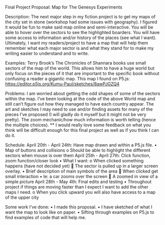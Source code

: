 Final Project Proposal: Map for The Genesys Experiments

Description: 
The next major step in my fiction project is to get my maps of the city set in stone (workshop had some issues with geography). I figured it would be fun to make said map online and semi-interactive. You will be able to hover over the sectors to see the highlighted boarders. You will have some access to information and/or history of the places (see what I want). Ultimately, I want my readers/project to have a map that will help them remember what each major sector is and what they stand for to make my writing easier to understand and to write. 

Examples: 
Terry Brook’s The Chronicles of Shannara books use small sectors of the map of the world. This allows him to have a huge world but only focus on the pieces of it that are important to the specific book without confusing a reader a gigantic map. 
This map I found on P5.js:  https://editor.p5js.org/Kumu-Paul/sketches/8awPJGZQ4

Problems: 
	I am worried about getting the odd shapes of some of the sectors within the map. I’ve been looking at the code of the above World map and still can’t figure out how they managed to have each country appear. 
	The art and sketches I may need to use and/or finding assets for many of the pieces I’ve proposed (I will gladly do it myself but it might not be very pretty).
	The zoom mechanic/how much information is worth telling (hence the multiple choices). 
** I would really love some feedback on what you think will be difficult enough for this final project as well as if you think I can do it. 

Schedule:
April 20th - April 24th: Have map drawn and within a P5.js file. 
•	Map of buttons and collisions
o	Should be able to highlight the different sectors when mouse is over them
April 25th - April 27th: Click function, zoom function/closer look
•	What I want:
o	When clicked something happens (have not decided yet) 
	The sector is pulled up in a larger screen overlay. 
•	Brief description of main symbols of the area
	When clicked get small interaction
•	Ie: a car zooms over the screen 
	A zoomed in view of a simple picture
April 28th - May 4th: Final edits and testing
•	Throughout project if things are moving faster than I expect I want to add the other maps I need.
o	When you click upward you will also have access to a map of the upper city
 
Some work I’ve done:
•	I made this proposal.
•	I have sketched of what I want the map to look like on paper. 
•	Sifting through examples on P5.js to find examples of code that will help me. 
